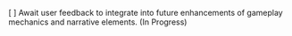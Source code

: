 [ ] Await user feedback to integrate into future enhancements of gameplay mechanics and narrative elements. (In Progress)